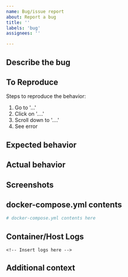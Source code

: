 ```yaml
---
name: Bug/issue report
about: Report a bug
title: ''
labels: 'bug'
assignees: ''

---
```


## Describe the bug

<!-- A clear and concise description of what the bug is. -->

## To Reproduce

Steps to reproduce the behavior:

1. Go to '...'
2. Click on '....'
3. Scroll down to '....'
4. See error

## Expected behavior

<!-- A clear and concise description of what you expected to happen. -->

## Actual behavior

<!-- A clear and concise description of what you expected to happen. -->

## Screenshots

<!-- If applicable, add screenshots to help explain your problem. -->

## docker-compose.yml contents

```yaml
# docker-compose.yml contents here
```

## Container/Host Logs

```log
<!-- Insert logs here -->
```

## Additional context

<!-- Add any other context about the problem here. -->